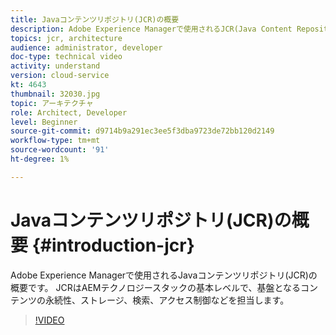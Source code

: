 ```yaml
---
title: Javaコンテンツリポジトリ(JCR)の概要
description: Adobe Experience Managerで使用されるJCR(Java Content Repository)の紹介です。 JCRはAEMテクノロジースタックの基本レベルで、基盤となるコンテンツの永続性、ストレージ、検索、アクセス制御などを担当します。
topics: jcr, architecture
audience: administrator, developer
doc-type: technical video
activity: understand
version: cloud-service
kt: 4643
thumbnail: 32030.jpg
topic: アーキテクチャ
role: Architect, Developer
level: Beginner
source-git-commit: d9714b9a291ec3ee5f3dba9723de72bb120d2149
workflow-type: tm+mt
source-wordcount: '91'
ht-degree: 1%

---
```



# Javaコンテンツリポジトリ(JCR)の概要 {#introduction-jcr}

Adobe Experience Managerで使用されるJavaコンテンツリポジトリ(JCR)の概要です。 JCRはAEMテクノロジースタックの基本レベルで、基盤となるコンテンツの永続性、ストレージ、検索、アクセス制御などを担当します。

>[!VIDEO](https://video.tv.adobe.com/v/32030/?quality=12&learn=on)
